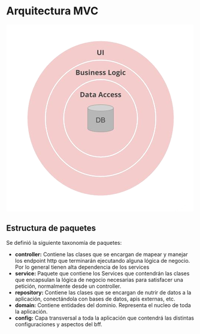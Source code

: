 # Arquitectura MVC

![alt text](docs/mvc-arch.png)

## Estructura de paquetes

Se definió la siguiente taxonomía de paquetes:

* **controller:** Contiene las clases que se encargan de mapear y manejar los endpoint http que terminarán ejecutando alguna lógica de negocio. Por lo general tienen alta dependencia de los services
* **service:** Paquete que contiene los Services que contendrán las clases que encapsulan la lógica de negocio necesarias para satisfacer una petición, normalmente desde un controller.
* **repository:** Contiene las clases que se encargan de nutrir de datos a la aplicación, conectándola con bases de datos, apis externas, etc.
* **domain:** Contiene entidades del dominio. Representa el nucleo de toda la aplicación.
* **config:** Capa transversal a toda la aplicación que contendrá las distintas configuraciones y aspectos del bff.
